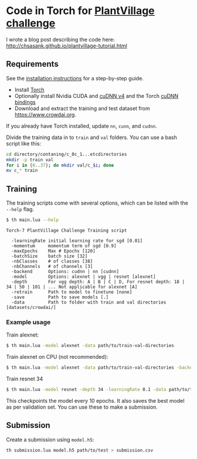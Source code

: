 # Code in Torch for [PlantVillage challenge](https://www.crowdai.org/challenges/1)

I wrote a blog post describing the code here: http://chsasank.github.io/plantvillage-tutorial.html


## Requirements
See the [installation instructions](INSTALL.md) for a step-by-step guide.
- Install [Torch](http://torch.ch/docs/getting-started.html)
- Optionally install Nvidia CUDA and [cuDNN v4](https://developer.nvidia.com/cudnn) and the Torch [cuDNN bindings](https://github.com/soumith/cudnn.torch/tree/R4)
- Download and extract the training and test dataset from https://www.crowdai.org.

If you already have Torch installed, update `nn`, `cunn`, and `cudnn`.

Divide the training data in to `train` and `val` folders. You can use a bash script like this:
```bash
cd directory/contaning/c_0c_1...etcdirectories
mkdir -p train val
for i in {0..37}; do mkdir val/c_$i; done
mv c_* train
```

## Training
The training scripts come with several options, which can be listed with the `--help` flag.
```bash
$ th main.lua --help
```

```
Torch-7 PlantVillage Challenge Training script

  -learningRate initial learning rate for sgd [0.01]
  -momentum     momentum term of sgd [0.9]
  -maxEpochs    Max # Epochs [120]
  -batchSize    batch size [32]
  -nbClasses    # of classes [38]
  -nbChannels   # of channels [3]
  -backend      Options: cudnn | nn [cudnn]
  -model        Options: alexnet | vgg | resnet [alexnet]
  -depth        For vgg depth: A | B | C | D, For resnet depth: 18 | 34 | 50 | 101 | ... Not applicable for alexnet [A]
  -retrain      Path to model to finetune [none]
  -save         Path to save models [.]
  -data         Path to folder with train and val directories [datasets/crowdai/]

```

### Example usage
Train alexnet:
```bash
$ th main.lua -model alexnet -data path/to/train-val-directories
```

Train alexnet on CPU (not recommended):
```bash
$ th main.lua -model alexnet -data path/to/train-val-directories -backend nn
```

Train resnet 34
```bash
$ th main.lua -model resnet -depth 34 -learningRate 0.1 -data path/to/train-val-directories
```

This checkpoints the model every 10 epochs. It also saves the best model as per validation set. 
You can use these to make a submission.

## Submission
Create a submission using `model.h5`:
```bash
th submission.lua model.h5 path/to/test > submission.csv
```
